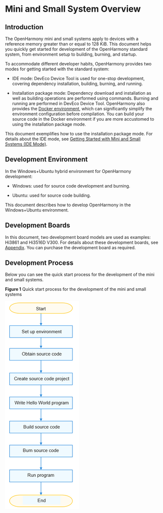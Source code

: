 # Mini and Small System Overview


## Introduction


The OpenHarmony mini and small systems apply to devices with a reference memory greater than or equal to 128 KiB. This document helps you quickly get started for development of the OpenHarmony standard system, from environment setup to building, burning, and startup.


To accommodate different developer habits, OpenHarmony provides two modes for getting started with the standard system:


- IDE mode: DevEco Device Tool is used for one-stop development, covering dependency installation, building, burning, and running.

- Installation package mode: Dependency download and installation as well as building operations are performed using commands. Burning and running are performed in DevEco Device Tool. OpenHarmony also provides the [Docker environment](../get-code/gettools-acquire.md), which can significantly simplify the environment configuration before compilation. You can build your source code in the Docker environment if you are more accustomed to using the installation package mode.


This document exemplifies how to use the installation package mode. For details about the IDE mode, see [Getting Started with Mini and Small Systems (IDE Mode)](../quick-start/quickstart-ide-lite-overview.md).


## Development Environment

In the Windows+Ubuntu hybrid environment for OpenHarmony development:

- Windows: used for source code development and burning.

- Ubuntu: used for source code building.

This document describes how to develop OpenHarmony in the Windows+Ubuntu environment.


## Development Boards

In this document, two development board models are used as examples: Hi3861 and Hi3516D V300. For details about these development boards, see [Appendix](../quick-start/quickstart-lite-introduction-hi3861.md). You can purchase the development board as required.


## Development Process

Below you can see the quick start process for the development of the mini and small systems.

  **Figure 1** Quick start process for the development of the mini and small systems

  ![en-us_image_0000001271562257](figures/en-us_image_0000001271562257.png)
